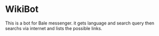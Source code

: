 # WikiBot
This is a bot for Bale messenger. it gets language and search query then searchs via internet and lists the possible links.
